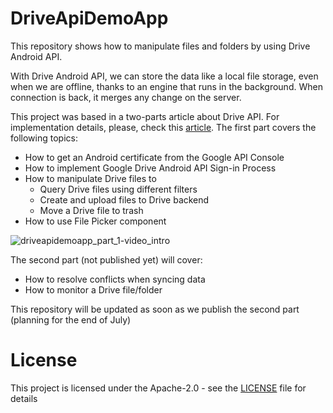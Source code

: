 # DriveApiDemoApp
This repository shows how to manipulate files and folders by using Drive Android API. 

With Drive Android API, we can store the data like a local file storage, even when we are offline, thanks to an engine that runs in the background. When connection is back, it merges any change on the server.

This project was based in a two-parts article about Drive API. For implementation details, please, check this [article](http://androidahead.com/2018/07/04/driveapidemoapp-part-1/). The first part covers the following topics:

- How to get an Android certificate from the Google API Console
- How to implement Google Drive Android API Sign-in Process
- How to manipulate Drive files to
  - Query Drive files using different filters
  - Create and upload files to Drive backend
  - Move a Drive file to trash
- How to use File Picker component
 
![driveapidemoapp_part_1-video_intro](https://user-images.githubusercontent.com/4574670/42251855-247906f6-7f10-11e8-993c-455f76780a8f.gif)
 
The second part (not published yet) will cover:

- How to resolve conflicts when syncing data
- How to monitor a Drive file/folder
  
This repository will be updated as soon as we publish the second part (planning for the end of July)

# License
This project is licensed under the Apache-2.0 - see the [LICENSE](LICENSE) file for details



